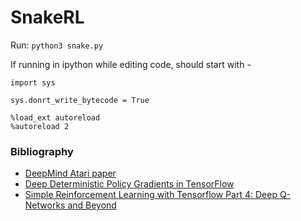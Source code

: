 # SnakeRL

Run: `python3 snake.py`

If running in ipython while editing code, should start with -

```
import sys

sys.donrt_write_bytecode = True

%load_ext autoreload
%autoreload 2
```

### Bibliography

- [DeepMind Atari paper](https://www.cs.toronto.edu/~vmnih/docs/dqn.pdf)
- [Deep Deterministic Policy Gradients in TensorFlow](http://pemami4911.github.io/blog/2016/08/21/ddpg-rl.html)
- [Simple Reinforcement Learning with Tensorflow Part 4: Deep Q-Networks and Beyond](https://github.com/awjuliani/DeepRL-Agents/blob/master/Double-Dueling-DQN.ipynb)

